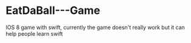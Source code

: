 EatDaBall---Game
================

IOS 8 game with swift, currently the game doesn't really work but it can help people learn swift
